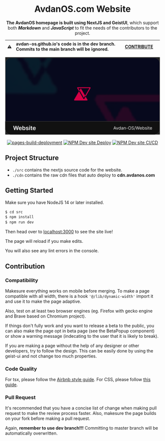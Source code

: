 <div align="center">

# **AvdanOS**.com Website

**The AvdanOS homepage is built using NextJS and GeistUI**, which support both **_Markdown_** and **_JavaScript_** to fit the needs of the contributors to the project.

| :warning: | **avdan-os.github.io's code is in the dev branch. Commits to the main branch will be ignored.** <br> | &nbsp;&nbsp;&nbsp;&nbsp;[CONTRIBUTE](https://github.com/Avdan-OS/avdan-os.github.io/tree/dev)&nbsp;&nbsp;&nbsp;&nbsp; |
| --------- | :--------------------------------------------------------------------------------------------------- | --------------------------------------------------------------------------------------------------------------------- |

![Banner](https://raw.githubusercontent.com/Avdan-OS/.github/main/banner/Website.png)

[![pages-build-deployment](https://github.com/Avdan-OS/avdan-os.github.io/actions/workflows/pages/pages-build-deployment/badge.svg)](https://github.com/Avdan-OS/avdan-os.github.io/actions/workflows/pages/pages-build-deployment)
[![NPM Dev site Deploy](https://github.com/Avdan-OS/avdan-os.github.io/actions/workflows/npm-deploy.yml/badge.svg)](https://github.com/Avdan-OS/avdan-os.github.io/actions/workflows/npm-deploy.yml)
[![NPM Dev site CI/CD](https://github.com/Avdan-OS/avdan-os.github.io/actions/workflows/npm-test.js.yml/badge.svg)](https://github.com/Avdan-OS/avdan-os.github.io/actions/workflows/npm-test.js.yml)

</div>

## Project Structure

- `./src` contains the nextjs source code for the website.
- `./cdn` contains the raw cdn files that auto deploy to **cdn.avdanos.com**

## Getting Started

Make sure you have NodeJS 14 or later installed.

```sh
$ cd src
$ npm install
$ npm run dev
```

Then head over to [localhost:3000](http://localhost:3000) to see the site live!

The page will reload if you make edits.

You will also see any lint errors in the console.

## Contribution

### Compatibility

Makesure everything works on mobile before merging. To make a page compatible with all width, there is a hook `'@/lib/dynamic-width'` import it and use it to make the page adaptive.

Also, test on at least two browser engines (eg. Firefox with gecko engine and Brave based on Chromium project).

If things don't fully work and you want to release a beta to the public, you can also make the page opt in beta page (see the BetaPopup component) or show a warning message (indecating to the user that it is likely to break).

If you are making a page without the help of any designer or other developers, try to follow the design. This can be easily done by using the geist-ui and not change too much properties.

### Code Quality

For tsx, please follow the [Airbnb style guide](https://airbnb.io/javascript/react/). For CSS, please follow [this guide](https://www.freecodecamp.org/news/css-naming-conventions-that-will-save-you-hours-of-debugging-35cea737d849/).

### Pull Request

It's recommended that you have a concise list of change when making pull request to make the review process faster. Also, makesure the page builds on your fork before making a pull request.

Again, **remember to use dev branch!!!** Committing to master branch will be automatically overwritten.
